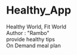# Healthy_App
Healthy World, Fit World
<br>
Author : "Rambo" 
<br>
provide healthy tips
<br>
On Demand meal plan
